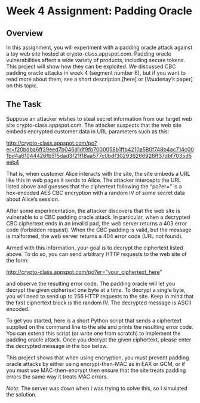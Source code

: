 # Week 4 Assignment: Padding Oracle
## Overview
In this assignment, you will experiment with a padding oracle attack against a toy web site hosted at crypto-class.appspot.com. Padding oracle vulnerabilities affect a wide variety of products, including secure tokens. This project will show how they can be exploited. We discussed CBC padding oracle attacks in week 4 (segment number 6), but if you want to read more about them, see a short description [here] or [Vaudenay’s paper] on this topic.

## The Task
Suppose an attacker wishes to steal secret information from our target web site crypto-class.appspot.com. The attacker suspects that the web site embeds encrypted customer data in URL parameters such as this:

http://crypto-class.appspot.com/po?er=f20bdba6ff29eed7b046d1df9fb7000058b1ffb4210a580f748b4ac714c001bd4a61044426fb515dad3f21f18aa577c0bdf302936266926ff37dbf7035d5eeb4

That is, when customer Alice interacts with the site, the site embeds a URL like this in web pages it sends to Alice. The attacker intercepts the URL listed above and guesses that the ciphertext following the “po?er=” is a hex-encoded AES CBC encryption with a random IV of some secret data about Alice’s session.

After some experimentation, the attacker discovers that the web site is vulnerable to a CBC padding oracle attack. In particular, when a decrypted CBC ciphertext ends in an invalid pad, the web server returns a 403 error code (forbidden request). When the CBC padding is valid, but the message is malformed, the web server returns a 404 error code (URL not found).

Armed with this information, your goal is to decrypt the ciphertext listed above. To do so, you can send arbitrary HTTP requests to the web site of the form:

http://crypto-class.appspot.com/po?er="your_ciphertext_here"

and observe the resulting error code. The padding oracle will let you decrypt the given ciphertext one byte at a time. To decrypt a single byte, you will need to send up to 256 HTTP requests to the site. Keep in mind that the first ciphertext block is the random IV. The decrypted message is ASCII encoded.

To get you started, here is a short Python script that sends a ciphertext supplied on the command line to the site and prints the resulting error code. You can extend this script (or write one from scratch) to implement the padding oracle attack. Once you decrypt the given ciphertext, please enter the decrypted message in the box below.

This project shows that when using encryption, you must prevent padding oracle attacks by either using encrypt-then-MAC as in EAX or GCM, or if you must use MAC-then-encrypt then ensure that the site treats padding errors the same way it treats MAC errors.

*Note*: The server was down when I was trying to solve this, so I simulated the solution.
